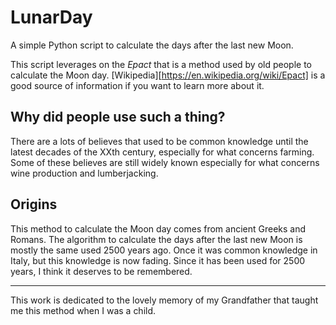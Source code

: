 # LunarDay
A simple Python script to calculate the days after the last new Moon.

This script leverages on the *Epact* that is a method used by old people to calculate the Moon day. 
[Wikipedia][https://en.wikipedia.org/wiki/Epact] is a good source of information if you want to learn more about it.

## Why did people use such a thing?
There are a lots of believes that used to be common knowledge until the latest decades of the XXth century, especially for what concerns farming. Some of these believes are still widely known especially for what concerns wine production and lumberjacking.

## Origins
This method to calculate the Moon day comes from ancient Greeks and Romans. The algorithm to calculate the days after the last new Moon is mostly the same used 2500 years ago. Once it was common knowledge in Italy, but this knowledge is now fading. Since it has been used for 2500 years, I think it deserves to be remembered.

---

This work is dedicated to the lovely memory of my Grandfather that taught me this method when I was a child.